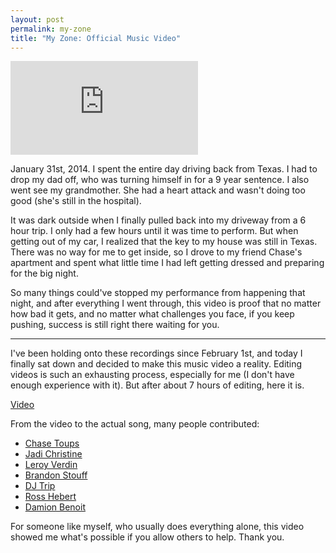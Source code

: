 ```yaml
---
layout: post
permalink: my-zone
title: "My Zone: Official Music Video"
---
```


<iframe src="https://www.youtube.com/embed/N8zROfVGmKo" frameborder="0" allow="accelerometer; autoplay; clipboard-write; encrypted-media; gyroscope; picture-in-picture" allowfullscreen></iframe>

January 31st, 2014. I spent the entire day driving back from Texas. I had to drop my dad off, who was turning himself in for a 9 year sentence. I also went see my grandmother. She had a heart attack and wasn't doing too good (she's still in the hospital).

It was dark outside when I finally pulled back into my driveway from a 6 hour trip. I only had a few hours until it was time to perform. But when getting out of my car, I realized that the key to my house was still in Texas. There was no way for me to get inside, so I drove to my friend Chase's apartment and spent what little time I had left getting dressed and preparing for the big night.

So many things could've stopped my performance from happening that night, and after everything I went through, this video is proof that no matter how bad it gets, and no matter what challenges you face, if you keep pushing, success is still right there waiting for you.

- - -

I've been holding onto these recordings since February 1st, and today I finally sat down and decided to make this music video a reality. Editing videos is such an exhausting process, especially for me (I don't have enough experience with it). But after about 7 hours of editing, here it is.

[Video][1]

From the video to the actual song, many people contributed:

- [Chase Toups][2]
- [Jadi Christine][3]
- [Leroy Verdin][4]
- [Brandon Stouff][5]
- [DJ Trip][6]
- [Ross Hebert][7]
- [Damion Benoit][8]

For someone like myself, who usually does everything alone, this video showed me what's possible if you allow others to help. Thank you.

[1]:	http://youtu.be/N8zROfVGmKo
[2]:	https://www.facebook.com/chase.toups
[3]:	https://www.facebook.com/jadi.flint
[4]:	https://www.facebook.com/leroy.verdin
[5]:	https://www.facebook.com/BrandonandTeriStouff
[6]:	https://www.facebook.com/gael.cleophat
[7]:	https://www.facebook.com/TheRossMichaels
[8]:	https://www.facebook.com/damienleebenoit
